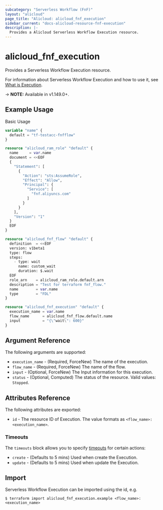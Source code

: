 ```yaml
---
subcategory: "Serverless Workflow (FnF)"
layout: "alicloud"
page_title: "Alicloud: alicloud_fnf_execution"
sidebar_current: "docs-alicloud-resource-fnf-execution"
description: |-
  Provides a Alicloud Serverless Workflow Execution resource.
---
```


# alicloud\_fnf\_execution

Provides a Serverless Workflow Execution resource.

For information about Serverless Workflow Execution and how to use it, see [What is Execution](https://www.alibabacloud.com/help/en/doc-detail/122628.html).

-> **NOTE:** Available in v1.149.0+.

## Example Usage

Basic Usage

```terraform
variable "name" {
  default = "tf-testacc-fnfflow"
}

resource "alicloud_ram_role" "default" {
  name     = var.name
  document = <<EOF
  {
    "Statement": [
      {
        "Action": "sts:AssumeRole",
        "Effect": "Allow",
        "Principal": {
          "Service": [
            "fnf.aliyuncs.com"
          ]
        }
      }
    ],
    "Version": "1"
  }
  EOF
}

resource "alicloud_fnf_flow" "default" {
  definition  = <<EOF
  version: v1beta1
  type: flow
  steps:
    - type: wait
      name: custom_wait
      duration: $.wait
  EOF
  role_arn    = alicloud_ram_role.default.arn
  description = "Test for terraform fnf_flow."
  name        = var.name
  type        = "FDL"
}

resource "alicloud_fnf_execution" "default" {
  execution_name = var.name
  flow_name      = alicloud_fnf_flow.default.name
  input          = "{\"wait\": 600}"
}
```

## Argument Reference

The following arguments are supported:

* `execution_name` - (Required, ForceNew) The name of the execution.
* `flow_name` - (Required, ForceNew) The name of the flow.
* `input` - (Optional, ForceNew) The Input information for this execution.
* `status` - (Optional, Computed) The status of the resource. Valid values: `Stopped`.

## Attributes Reference

The following attributes are exported:

* `id` - The resource ID of Execution. The value formats as `<flow_name>:<execution_name>`.

### Timeouts

The `timeouts` block allows you to specify [timeouts](https://www.terraform.io/docs/configuration-0-11/resources.html#timeouts) for certain actions:

* `create` - (Defaults to 5 mins) Used when create the Execution.
* `update` - (Defaults to 5 mins) Used when update the Execution.

## Import

Serverless Workflow Execution can be imported using the id, e.g.

```shell
$ terraform import alicloud_fnf_execution.example <flow_name>:<execution_name>
```